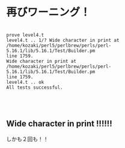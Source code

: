 再びワーニング！
================

    　
    prove level4.t
    level4.t .. 1/? Wide character in print at
    /home/kozaki/perl5/perlbrew/perls/perl-5.16.1/lib/5.16.1/Test/Builder.pm
    line 1759.
    Wide character in print at
    /home/kozaki/perl5/perlbrew/perls/perl-5.16.1/lib/5.16.1/Test/Builder.pm
    line 1759.
    level4.t .. ok
    All tests successful.
    　

<br />

Wide character in print !!!!!!
-----------------------

しかも２回も！！

